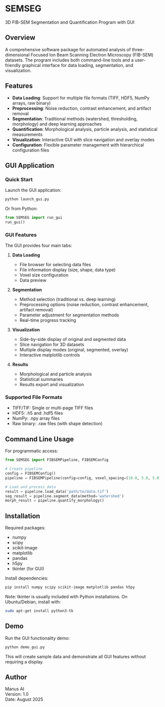 # SEMSEG

3D FIB-SEM Segmentation and Quantification Program with GUI

## Overview

A comprehensive software package for automated analysis of three-dimensional Focused Ion Beam Scanning Electron Microscopy (FIB-SEM) datasets. The program includes both command-line tools and a user-friendly graphical interface for data loading, segmentation, and visualization.

## Features

- **Data Loading**: Support for multiple file formats (TIFF, HDF5, NumPy arrays, raw binary)
- **Preprocessing**: Noise reduction, contrast enhancement, and artifact removal
- **Segmentation**: Traditional methods (watershed, thresholding, morphology) and deep learning approaches
- **Quantification**: Morphological analysis, particle analysis, and statistical measurements
- **Visualization**: Interactive GUI with slice navigation and overlay modes
- **Configuration**: Flexible parameter management with hierarchical configuration files

## GUI Application

### Quick Start

Launch the GUI application:

```bash
python launch_gui.py
```

Or from Python:

```python
from SEMSEG import run_gui
run_gui()
```

### GUI Features

The GUI provides four main tabs:

1. **Data Loading**
   - File browser for selecting data files
   - File information display (size, shape, data type)
   - Voxel size configuration
   - Data preview

2. **Segmentation**
   - Method selection (traditional vs. deep learning)
   - Preprocessing options (noise reduction, contrast enhancement, artifact removal)
   - Parameter adjustment for segmentation methods
   - Real-time progress tracking

3. **Visualization**
   - Side-by-side display of original and segmented data
   - Slice navigation for 3D datasets
   - Multiple display modes (original, segmented, overlay)
   - Interactive matplotlib controls

4. **Results**
   - Morphological and particle analysis
   - Statistical summaries
   - Results export and visualization

### Supported File Formats

- TIFF/TIF: Single or multi-page TIFF files
- HDF5: .h5 and .hdf5 files
- NumPy: .npy array files
- Raw binary: .raw files (with shape detection)

## Command Line Usage

For programmatic access:

```python
from SEMSEG import FIBSEMPipeline, FIBSEMConfig

# Create pipeline
config = FIBSEMConfig()
pipeline = FIBSEMPipeline(config=config, voxel_spacing=(10.0, 5.0, 5.0))

# Load and process data
result = pipeline.load_data('path/to/data.tif')
seg_result = pipeline.segment_data(method='watershed')
morph_result = pipeline.quantify_morphology()
```

## Installation

Required packages:
- numpy
- scipy
- scikit-image
- matplotlib
- pandas
- h5py
- tkinter (for GUI)

Install dependencies:
```bash
pip install numpy scipy scikit-image matplotlib pandas h5py
```

Note: tkinter is usually included with Python installations. On Ubuntu/Debian, install with:
```bash
sudo apt-get install python3-tk
```

## Demo

Run the GUI functionality demo:
```bash
python demo_gui.py
```

This will create sample data and demonstrate all GUI features without requiring a display.

## Author

Manus AI  
Version: 1.0  
Date: August 2025